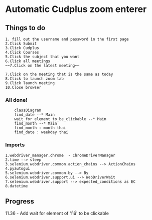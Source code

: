 # Automatic Cudplus zoom enterer

## Things to do
    1. fill out the username and password in the first page
    2.Click Submit
    3.Click Cudplus
    4.Click Courses
    5.Click the subject that you want
    6.Click all meetings
    ~~7.Click on the latest meeting~~

    7.Click on the meeting that is the same as today
    8.Click to launch zoom tab
    9.Click launch meeting
    10.Close browser

### All done!
```mermaid
    classDiagram
    find_date --* Main
    wait_for_element_to_be_clickable --* Main
    find_month --* Main
    find_month : month thai
    find_date : weekday thai
```
### Imports 
    1.webdriver_manager.chrome  - ChromeDriverManager
    2.time --> sleep
    3.selenium.webdriver.common.action_chains --> ActionChains
    4.pyautogui
    5.selenium.webdriver.common.by --> By
    6.selenium.webdriver.support.ui --> WebDriverWait
    7.selenium.webdriver.support --> expected_conditions as EC
    8.datetime

## Progress
11.36 - Add wait for element of 'ที่นี่' to be clickable

